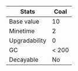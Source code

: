 | Stats          | Coal       |
|----------------|----------------|
| Base value     | 10              |
| Minetime       | 2              |
| Upgradability  | 0              |
| GC             | < 200            |
| Decayable      | No           |